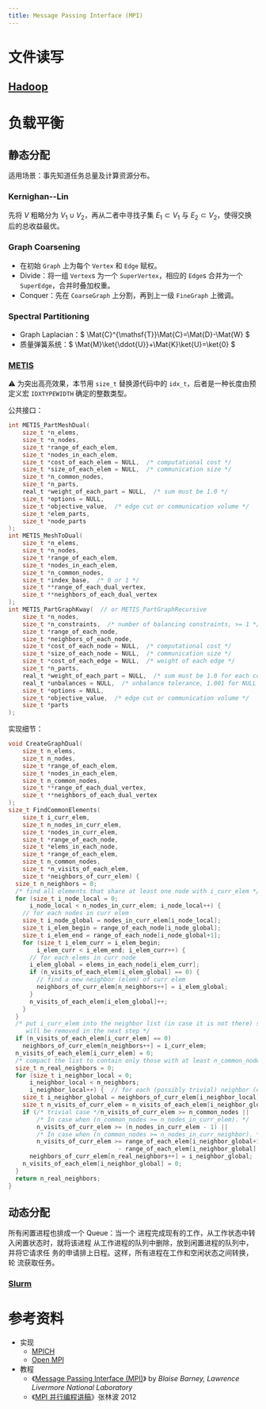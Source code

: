 ```yaml
---
title: Message Passing Interface (MPI)
---
```


# 文件读写

## [Hadoop](https://hadoop.apache.org/)

# 负载平衡

## 静态分配

适用场景：事先知道任务总量及计算资源分布。

### Kernighan--Lin

先将 $V$ 粗略分为 $V_1\cup V_2$，再从二者中寻找子集 $E_1\subset V_1$ 与 $E_2\subset V_2$，使得交换后的总收益最优。

### Graph Coarsening

- 在初始 `Graph` 上为每个 `Vertex` 和 `Edge` 赋权。
- Divide：将一组 `Vertex`s 为一个 `SuperVertex`，相应的 `Edge`s 合并为一个 `SuperEdge`，合并时叠加权重。
- Conquer：先在 `CoarseGraph` 上分割，再到上一级 `FineGraph` 上微调。

### Spectral Partitioning

- Graph Laplacian：$ \Mat{C}^{\mathsf{T}}\Mat{C}=\Mat{D}-\Mat{W} $
- 质量弹簧系统：$ \Mat{M}\ket{\ddot{U}}+\Mat{K}\ket{U}=\ket{0} $

### [METIS](https://github.com/pvcStillInGradSchool/METIS)

⚠️ 为突出高亮效果，本节用 `size_t` 替换源代码中的 `idx_t`，后者是一种长度由预定义宏 `IDXTYPEWIDTH` 确定的整数类型。

公共接口：

```c
int METIS_PartMeshDual(
    size_t *n_elems,
    size_t *n_nodes,
    size_t *range_of_each_elem,
    size_t *nodes_in_each_elem,
    size_t *cost_of_each_elem = NULL,  /* computational cost */
    size_t *size_of_each_elem = NULL,  /* communication size */
    size_t *n_common_nodes,
    size_t *n_parts,
    real_t *weight_of_each_part = NULL,  /* sum must be 1.0 */
    size_t *options = NULL,
    size_t *objective_value,  /* edge cut or communication volume */
    size_t *elem_parts,
    size_t *node_parts
);
int METIS_MeshToDual(
    size_t *n_elems,
    size_t *n_nodes,
    size_t *range_of_each_elem,
    size_t *nodes_in_each_elem,
    size_t *n_common_nodes,
    size_t *index_base,  /* 0 or 1 */
    size_t **range_of_each_dual_vertex,
    size_t **neighbors_of_each_dual_vertex
);
int METIS_PartGraphKway(  // or METIS_PartGraphRecursive
    size_t *n_nodes,
    size_t *n_constraints,  /* number of balancing constraints, >= 1 */
    size_t *range_of_each_node,
    size_t *neighbors_of_each_node,
    size_t *cost_of_each_node = NULL,  /* computational cost */
    size_t *size_of_each_node = NULL,  /* communication size */
    size_t *cost_of_each_edge = NULL,  /* weight of each edge */
    size_t *n_parts,
    real_t *weight_of_each_part = NULL,  /* sum must be 1.0 for each constraint */
    real_t *unbalances = NULL,  /* unbalance tolerance, 1.001 for NULL */
    size_t *options = NULL,
    size_t *objective_value,  /* edge cut or communication volume */
    size_t *parts
);
```

实现细节：

```c++
void CreateGraphDual(
    size_t n_elems,
    size_t n_nodes,
    size_t *range_of_each_elem,
    size_t *nodes_in_each_elem,
    size_t n_common_nodes,
    size_t **range_of_each_dual_vertex,
    size_t **neighbors_of_each_dual_vertex
);
size_t FindCommonElements(
    size_t i_curr_elem,
    size_t n_nodes_in_curr_elem,
    size_t *nodes_in_curr_elem,
    size_t *range_of_each_node,
    size_t *elems_in_each_node,
    size_t *range_of_each_elem,
    size_t n_common_nodes,
    size_t *n_visits_of_each_elem,
    size_t *neighbors_of_curr_elem) {
  size_t n_neighbors = 0;
  /* find all elements that share at least one node with i_curr_elem */
  for (size_t i_node_local = 0;
      i_node_local < n_nodes_in_curr_elem; i_node_local++) {
    // for each nodes in curr elem
    size_t i_node_global = nodes_in_curr_elem[i_node_local];
    size_t i_elem_begin = range_of_each_node[i_node_global];
    size_t i_elem_end = range_of_each_node[i_node_global+1];
    for (size_t i_elem_curr = i_elem_begin;
        i_elem_curr < i_elem_end; i_elem_curr++) {
      // for each elems in curr node
      i_elem_global = elems_in_each_node[i_elem_curr];
      if (n_visits_of_each_elem[i_elem_global] == 0) {
        // find a new neighbor (elem) of curr elem
        neighbors_of_curr_elem[n_neighbors++] = i_elem_global;
      }
      n_visits_of_each_elem[i_elem_global]++;
    }
  }
  /* put i_curr_elem into the neighbor list (in case it is not there) so that it
     will be removed in the next step */
  if (n_visits_of_each_elem[i_curr_elem] == 0)
    neighbors_of_curr_elem[n_neighbors++] = i_curr_elem;
  n_visits_of_each_elem[i_curr_elem] = 0;
  /* compact the list to contain only those with at least n_common_nodes nodes */
  size_t n_real_neighbors = 0;
  for (size_t i_neighbor_local = 0;
      i_neighbor_local < n_neighbors;
      i_neighbor_local++) {  // for each (possibly trivial) neighbor (elem)
    size_t i_neighbor_global = neighbors_of_curr_elem[i_neighbor_local];
    size_t n_visits_of_curr_elem = n_visits_of_each_elem[i_neighbor_global];
    if (/* trivial case */n_visits_of_curr_elem >= n_common_nodes ||
        /* In case when (n_common_nodes >= n_nodes_in_curr_elem). */
        n_visits_of_curr_elem >= (n_nodes_in_curr_elem - 1) ||
        /* In case when (n_common_nodes >= n_nodes_in_curr_neighbor). */
        n_visits_of_curr_elem >= range_of_each_elem[i_neighbor_global+1]
                               - range_of_each_elem[i_neighbor_global] - 1)
      neighbors_of_curr_elem[n_real_neighbors++] = i_neighbor_global;
    n_visits_of_each_elem[i_neighbor_global] = 0;
  }
  return n_real_neighbors;
}
```

## 动态分配

所有闲置进程也排成一个 Queue：当一个 进程完成现有的工作，从工作状态中转入闲置状态时，就将该进程 从工作进程的队列中删除，放到闲置进程的队列中，并将它请求任 务的申请排上日程。这样，所有进程在工作和空闲状态之间转换，轮 流获取任务。

### [Slurm](https://slurm.schedmd.com/)

# 参考资料

- 实现
  - [MPICH](http://www.mpich.org/)
  - [Open MPI](https://www.open-mpi.org/)
- 教程
  - 《[Message Passing Interface (MPI)](https://computing.llnl.gov/tutorials/mpi/)》 by *Blaise Barney, Lawrence Livermore National Laboratory*
  - 《[MPI 并行编程讲稿](ftp://ftp.cc.ac.cn/pub/home/zlb/bxjs/bxjs.pdf)》张林波 2012

